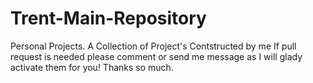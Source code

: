# Trent-Main-Repository
Personal Projects.
A Collection of Project's Contstructed by me If pull request is needed please comment or send me message as I will glady activate them for you! Thanks so much.
